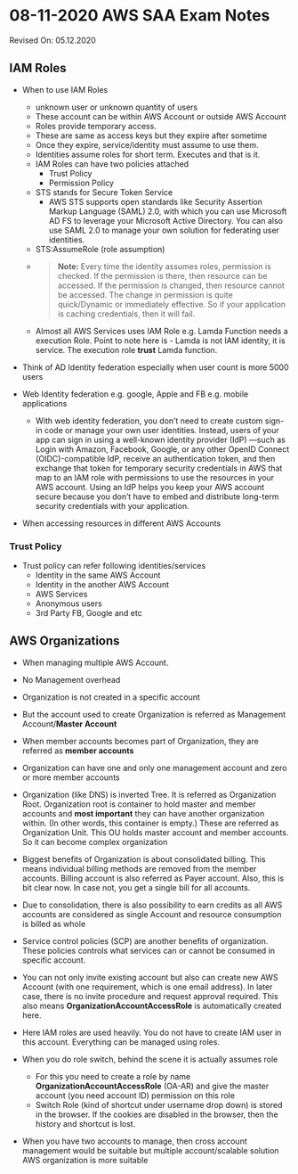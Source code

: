 # 08-11-2020 AWS SAA Exam Notes

Revised On: 05.12.2020

## IAM Roles

* When to use IAM Roles 
  * unknown user or unknown quantity of users
  * These account can be within AWS Account or outside AWS Account
  * Roles provide temporary access. 
  * These are same as access keys but they expire after sometime
  * Once they expire, service/identity must assume to use them.
  * Identities assume roles for short term. Executes and that is it.
  * IAM Roles can have two policies attached
    * Trust Policy
    * Permission Policy
  * STS stands for Secure Token Service
    * AWS STS supports open standards like Security Assertion Markup Language (SAML) 2.0, with which you can use Microsoft AD FS to leverage your Microsoft Active Directory. You can also use SAML 2.0 to manage your own solution for federating user identities.
  * STS:AssumeRole (role assumption)
  * > **Note:** Every time the identity assumes roles, permission is checked. If the permission is there, then resource can be accessed. If the permission is changed, then resource cannot be accessed. The change in permission is quite quick/Dynamic or immediately effective. So if your application is caching credentials, then it will fail.
  * Almost all AWS Services uses IAM Role e.g. Lamda Function needs a execution Role. Point to note here is - Lamda is not IAM identity, it is service. The execution role **trust** Lamda function. 
* Think of AD Identity federation especially when user count is more 5000 users
* Web Identity federation e.g. google, Apple and FB e.g. mobile applications
  * With web identity federation, you don’t need to create custom sign-in code or manage your own user identities. Instead, users of your app can sign in using a well-known identity provider (IdP) —such as Login with Amazon, Facebook, Google, or any other OpenID Connect (OIDC)-compatible IdP, receive an authentication token, and then exchange that token for temporary security credentials in AWS that map to an IAM role with permissions to use the resources in your AWS account. Using an IdP helps you keep your AWS account secure because you don’t have to embed and distribute long-term security credentials with your application.


* When accessing resources in different AWS Accounts
  
### Trust Policy

* Trust policy can refer following identities/services
  * Identity in the same AWS Account
  * Identity in the another AWS Account
  * AWS Services
  * Anonymous users
  * 3rd Party FB, Google and etc

## AWS Organizations

* When managing multiple AWS Account.
* No Management overhead
* Organization is not created in a specific account
* But the account used to create Organization is referred as Management Account/**Master Account**
* When member accounts becomes part of Organization, they are referred as **member accounts**
* Organization can have one and only one management account and zero or more member accounts
* Organization (like DNS) is inverted Tree. It is referred as Organization Root. Organization root is container to hold master and member accounts and **most important** they can have another organization within. (In other words, this container is empty.) These are referred as Organization Unit. This OU holds master account and member accounts. So it can become complex organization
* Biggest benefits of Organization is about consolidated billing. This means individual billing methods are removed from the member accounts. Billing account is also referred as Payer account. Also, this is bit clear now. In case not, you get a single bill for all accounts.
* Due to consolidation, there is also possibility to earn credits as all AWS accounts are considered as single Account and resource consumption is billed as whole
* Service control policies (SCP) are another benefits of organization. These policies controls what services can or cannot be consumed in specific account.
* You can not only invite existing account but also can create new AWS Account (with one requirement, which is one email address). In later case, there is no invite procedure and request approval required. This also means **OrganizationAccountAccessRole** is automatically created here.
* Here IAM roles are used heavily. You do not have to create IAM user in this account. Everything can be managed using roles.
* When you do role switch, behind the scene it is actually assumes role
  * For this you need to create a role by name **OrganizationAccountAccessRole** (OA-AR) and give the master account (you need account ID) permission on this role
  * Switch Role (kind of shortcut under username drop down) is stored in the browser. If the cookies are disabled in the browser, then the history and shortcut is lost.

* When you have two accounts to manage, then cross account management would be suitable but multiple account/scalable solution AWS organization is more suitable
